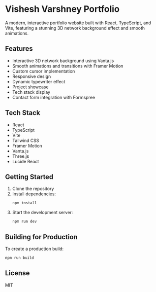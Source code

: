 # Vishesh Varshney Portfolio

A modern, interactive portfolio website built with React, TypeScript, and Vite, featuring a stunning 3D network background effect and smooth animations.

## Features

- Interactive 3D network background using Vanta.js
- Smooth animations and transitions with Framer Motion
- Custom cursor implementation
- Responsive design
- Dynamic typewriter effect
- Project showcase
- Tech stack display
- Contact form integration with Formspree

## Tech Stack

- React
- TypeScript
- Vite
- Tailwind CSS
- Framer Motion
- Vanta.js
- Three.js
- Lucide React

## Getting Started

1. Clone the repository
2. Install dependencies:
   ```bash
   npm install
   ```
3. Start the development server:
   ```bash
   npm run dev
   ```

## Building for Production

To create a production build:

```bash
npm run build
```

## License

MIT